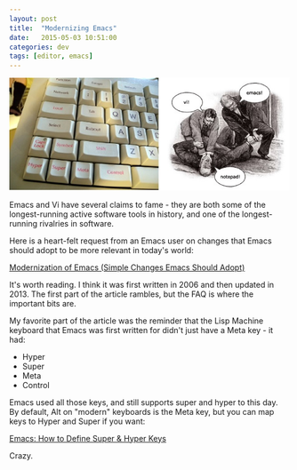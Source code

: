```yaml
---
layout: post
title:  "Modernizing Emacs"
date:   2015-05-03 10:51:00
categories: dev
tags: [editor, emacs]
---
```

![My helpful screenshot](/assets/ModernizeEmacs.jpg)

Emacs and Vi have several claims to fame - they are both some of the longest-running
active software tools in history, and one of the longest-running rivalries in software.

Here is a heart-felt request from an Emacs user on changes that Emacs should adopt
to be more relevant in today's world:

[Modernization of Emacs (Simple Changes Emacs Should Adopt)](http://ergoemacs.org/emacs/modernization.html)

It's worth reading. I think it was first written in 2006 and then updated in 2013. The first
part of the article rambles, but the FAQ is where the important bits are.

My favorite part of the article was the reminder that the Lisp Machine keyboard that Emacs was
first written for didn't just have a Meta key - it had:

- Hyper
- Super
- Meta
- Control

Emacs used all those keys, and still supports super and hyper to this day. By default, Alt
on "modern" keyboards is the Meta key, but you can map keys to Hyper and Super if you want:

[Emacs: How to Define Super & Hyper Keys](http://ergoemacs.org/emacs/emacs_hyper_super_keys.html)

Crazy.
